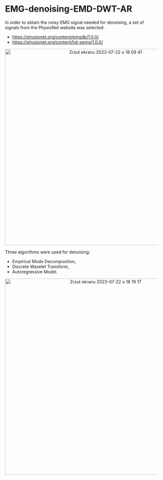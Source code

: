 # EMG-denoising-EMD-DWT-AR
In order to obtain the noisy EMG signal needed for denoising, a set of signals from the PhysioNet website was selected:
- https://physionet.org/content/emgdb/1.0.0/
- https://physionet.org/content/hd-semg/1.0.0/

<p align="center">
    <img width="647" alt="Zrzut ekranu 2023-07-22 o 18 09 41" src="https://github.com/PatrykSpierewka/Electromyography-denoising-EMD-DWT-AR/assets/101202344/8c30211a-4670-4e41-9909-6a66efa29b66">
</p>

Three algorithms were used for denoising:
- Empirical Mode Decomposition,
- Discrete Wavelet Transform,
- Autoregressive Model.


<p align="center">
    <img width="647" alt="Zrzut ekranu 2023-07-22 o 18 19 17" src="https://github.com/PatrykSpierewka/Electromyography-denoising-EMD-DWT-AR/assets/101202344/a28b8df9-26fb-4723-a5a8-93ca7dbd9598">
</p>
